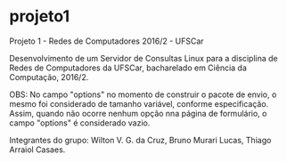 # projeto1
Projeto 1 - Redes de Computadores 2016/2 - UFSCar

Desenvolvimento de um Servidor de Consultas Linux para a disciplina de Redes de Computadores da UFSCar, bacharelado em Ciência da Computação, 2016/2. 

OBS: No campo "options" no momento de construir o pacote de envio, o mesmo foi considerado de tamanho variável, conforme especificação. Assim, quando não ocorre nenhum opção nna página de formulário, o campo "options" é considerado vazio. 

Integrantes do grupo: Wilton V. G. da Cruz, Bruno Murari Lucas, Thiago Arraiol Casaes.
